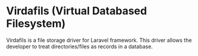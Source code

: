 # Virdafils (Virtual Databased Filesystem)
Virdafils is a file storage driver for Laravel framework. This driver allows the developer to treat directories/files as records in a database.

